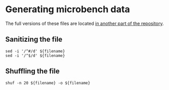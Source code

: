 # Generating microbench data

The full versions of these files are located
[in another part of the repository](https://github.com/unicode-org/icu/tree/main/icu4j/perf-tests/data).

## Sanitizing the file

```shell
sed -i '/^#/d' ${filename}
sed -i '/^$/d' ${filename}
```

## Shuffling the file

```shell
shuf -n 20 ${filename} -o ${filename}
```
